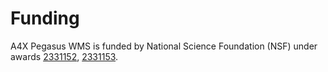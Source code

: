 # Funding

A4X Pegasus WMS is funded by National Science Foundation (NSF) under awards [2331152](https://www.nsf.gov/awardsearch/showAward?AWD_ID=2331152), [2331153](https://www.nsf.gov/awardsearch/showAward?AWD_ID=2331153).
